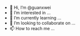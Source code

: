 - 👋 Hi, I’m @guanxwei
- 👀 I’m interested in ...
- 🌱 I’m currently learning ...
- 💞️ I’m looking to collaborate on ...
- 📫 How to reach me ...

<!---
guanxwei/guanxwei is a ✨ special ✨ repository because its `README.md` (this file) appears on your GitHub profile.
You can click the Preview link to take a look at your changes.
--->
